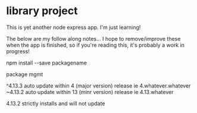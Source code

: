 # library project

This is yet another node express app.  I'm just learning!

The below are my follow along notes... I hope to remove/improve these when the app is finished, 
so if you're reading this, it's probably a work in progress!

npm install --save packagename

package mgmt

^4.13.3
auto update within 4 (major version) release  ie 4.whatever.whatever
~4.13.2
auto update within 13 (minr version) release ie 4.13.whatever

4.13.2
strictly installs and will not update